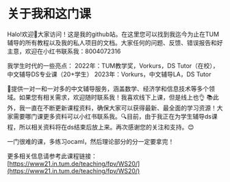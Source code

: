 # 关于我和这门课

Halo!欢迎👏大家访问！这是我的github站。在这里您可以找到我迄今为止在TUM辅导的所有教程以及我的私人项目的文档。大家任何的问题、反馈、错误报告和好主意，欢迎在小红书联系我：8004072316

我学生时代的一些亮点：
2022年：TUM教学奖，Vorkurs，DS Tutor（在校），中文辅导DS专业课（20+学生）
2023年：Vorkurs，中文辅导LA，DS Tutor

💼提供一对一和一对多的中文辅导服务，涵盖数学、经济学和信息技术等多个领域。如果您有相关需求，欢迎随时联系我！我喜欢线下上课，但是线上也👌 📚此外，我一直在不断更新课程资料，确保大家可以获得最新、最全面的学习资源！大家需要哪门课更多资料可以小红书联系我。🔍目前，由于我正在为学生辅导ds课程，所以相关资料将在ds结束后放上来。再次感谢您的关注和支持。😊

一门很难的课，多练习ocaml，然后理论部分的分一定要拿完！

更多相关信息请参考此课程链接：
[https://www21.in.tum.de/teaching/fpv/WS20/](https://www21.in.tum.de/teaching/fpv/WS20/)
